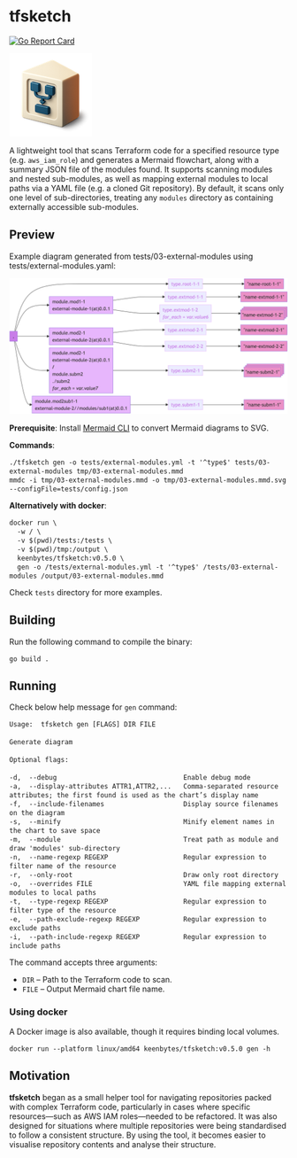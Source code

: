 # tfsketch

[![Go Report Card](https://goreportcard.com/badge/github.com/keenbytes/tfsketch)](https://goreportcard.com/report/github.com/keenbytes/tfsketch)

![tfsketch](tfsketch.png "tfsketch")

A lightweight tool that scans Terraform code for a specified resource type (e.g. `aws_iam_role`) and generates a Mermaid flowchart, along with a summary JSON file of the modules found. It supports scanning modules and nested sub-modules, as well as mapping external modules to local paths via a YAML file (e.g. a cloned Git repository). By default, it scans only one level of sub-directories, treating any `modules` directory as containing externally accessible sub-modules.

## Preview
Example diagram generated from tests/03-external-modules using tests/external-modules.yaml:

![preview](preview.png "chart preview")

**Prerequisite**: Install [Mermaid CLI](https://github.com/mermaid-js/mermaid-cli) to convert Mermaid diagrams to SVG.

**Commands**:
```
./tfsketch gen -o tests/external-modules.yml -t '^type$' tests/03-external-modules tmp/03-external-modules.mmd
mmdc -i tmp/03-external-modules.mmd -o tmp/03-external-modules.mmd.svg --configFile=tests/config.json
```

**Alternatively with docker**:
```
docker run \
  -w / \
  -v $(pwd)/tests:/tests \
  -v $(pwd)/tmp:/output \
  keenbytes/tfsketch:v0.5.0 \
  gen -o /tests/external-modules.yml -t '^type$' /tests/03-external-modules /output/03-external-modules.mmd
```

Check `tests` directory for more examples.

## Building
Run the following command to compile the binary:
```
go build .
```

## Running
Check below help message for `gen` command:

    Usage:  tfsketch gen [FLAGS] DIR FILE
    
    Generate diagram
    
    Optional flags: 

    -d,  --debug                                Enable debug mode
    -a,  --display-attributes ATTR1,ATTR2,...   Comma-separated resource attributes; the first found is used as the chart’s display name
    -f,  --include-filenames                    Display source filenames on the diagram
    -s,  --minify                               Minify element names in the chart to save space
    -m,  --module                               Treat path as module and draw 'modules' sub-directory
    -n,  --name-regexp REGEXP                   Regular expression to filter name of the resource
    -r,  --only-root                            Draw only root directory
    -o,  --overrides FILE                       YAML file mapping external modules to local paths
    -t,  --type-regexp REGEXP                   Regular expression to filter type of the resource
    -e,  --path-exclude-regexp REGEXP           Regular expression to exclude paths
    -i,  --path-include-regexp REGEXP           Regular expression to include paths

The command accepts three arguments:

* `DIR` – Path to the Terraform code to scan.
* `FILE` – Output Mermaid chart file name.

### Using docker
A Docker image is also available, though it requires binding local volumes.

```
docker run --platform linux/amd64 keenbytes/tfsketch:v0.5.0 gen -h
```

## Motivation
**tfsketch** began as a small helper tool for navigating repositories packed with complex Terraform code, particularly in cases where specific resources—such as AWS IAM roles—needed to be refactored. It was also designed for situations where multiple repositories were being standardised to follow a consistent structure. By using the tool, it becomes easier to visualise repository contents and analyse their structure.

